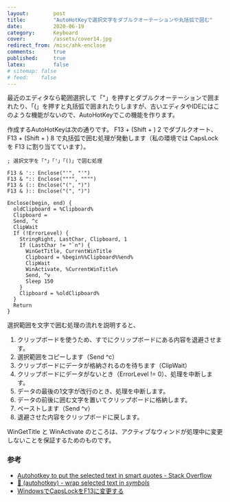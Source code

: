 ```yaml
---
layout:        post
title:         "AutoHotKeyで選択文字をダブルクオーテーションや丸括弧で囲む"
date:          2020-06-19
category:      Keyboard
cover:         /assets/cover14.jpg
redirect_from: /misc/ahk-enclose
comments:      true
published:     true
latex:         false
# sitemap: false
# feed:    false
---
```


最近のエディタなら範囲選択して「"」を押すとダブルクオーテーションで囲まれたり、「(」を押すと丸括弧で囲まれたりしますが、古いエディタやIDEにはこのような機能がないので、AutoHotKeyでこの機能を作ります。

作成するAutoHotKeyは次の通りです。
F13 + (Shift + ) 2 でダブルクオート、F13 + (Shift + ) 8 で丸括弧で囲む処理が発動します（私の環境では CapsLock を F13 に割り当てています）。


```code
; 選択文字を「"」「'」「()」で囲む処理

F13 & ':: Enclose("'", "'")
F13 & ":: Enclose("""", """")
F13 & (:: Enclose("(", ")")
F13 & ):: Enclose("(", ")")

Enclose(begin, end) {
  oldClipboard = %Clipboard%
  Clipboard =
  Send, ^c
  ClipWait
  If (!ErrorLevel) {
    StringRight, LastChar, Clipboard, 1
    If (LastChar != "`n") {
      WinGetTitle, CurrentWinTitle
      Clipboard = %begin%%Clipboard%%end%
      ClipWait
      WinActivate, %CurrentWinTitle%
      Send, ^v
      Sleep 150
    }
    Clipboard = %oldClipboard%
  }
  Return
}
```

選択範囲を文字で囲む処理の流れを説明すると、

1. クリップボードを使うため、すでにクリップボードにある内容を退避させます。
2. 選択範囲をコピーします（Send ^c）
3. クリップボードにデータが格納されるのを待ちます（ClipWait）
4. クリップボードにデータがないとき（ErrorLevel != 0）、処理を中断します。
5. データの最後の1文字が改行のとき、処理を中断します。
6. データの前後に囲む文字を置いてクリップボードに格納します。
7. ペーストします（Send ^v）
8. 退避させた内容をクリップボードに戻します。

WinGetTitle と WinActivate のところは、アクティブなウィンドが処理中に変更しないことを保証するためのものです。


### 参考

- [Autohotkey to put the selected text in smart quotes - Stack Overflow](https://stackoverflow.com/questions/9909713/autohotkey-to-put-the-selected-text-in-smart-quotes)
- [📇 (autohotkey) - wrap selected text in *symbols*](https://gist.github.com/davebrny/088c48d6678617876b34f53571e92ee6)
- [WindowsでCapsLockをF13に変更する](/blog/keyboard/win-keymap-caps-to-ctrl)

